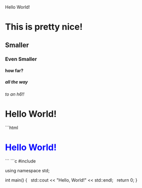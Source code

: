 Hello World!
# This is pretty nice!
## Smaller
### Even Smaller
#### how far?
##### all the way
###### to an h6!!
<h1>Hello World!</h1>
```html
<h1 style="color:blue;">Hello World!</h1>
```
```c
#include <iostream>

using namespace std;

int main()
{
  std::cout << "Hello, World!" << std::endl;
  return 0;
}
```
